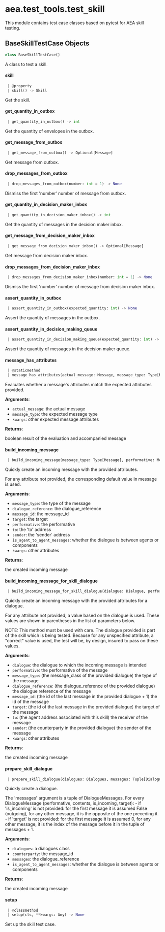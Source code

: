 <a name="aea.test_tools.test_skill"></a>
# aea.test`_`tools.test`_`skill

This module contains test case classes based on pytest for AEA skill testing.

<a name="aea.test_tools.test_skill.BaseSkillTestCase"></a>
## BaseSkillTestCase Objects

```python
class BaseSkillTestCase()
```

A class to test a skill.

<a name="aea.test_tools.test_skill.BaseSkillTestCase.skill"></a>
#### skill

```python
 | @property
 | skill() -> Skill
```

Get the skill.

<a name="aea.test_tools.test_skill.BaseSkillTestCase.get_quantity_in_outbox"></a>
#### get`_`quantity`_`in`_`outbox

```python
 | get_quantity_in_outbox() -> int
```

Get the quantity of envelopes in the outbox.

<a name="aea.test_tools.test_skill.BaseSkillTestCase.get_message_from_outbox"></a>
#### get`_`message`_`from`_`outbox

```python
 | get_message_from_outbox() -> Optional[Message]
```

Get message from outbox.

<a name="aea.test_tools.test_skill.BaseSkillTestCase.drop_messages_from_outbox"></a>
#### drop`_`messages`_`from`_`outbox

```python
 | drop_messages_from_outbox(number: int = 1) -> None
```

Dismiss the first 'number' number of message from outbox.

<a name="aea.test_tools.test_skill.BaseSkillTestCase.get_quantity_in_decision_maker_inbox"></a>
#### get`_`quantity`_`in`_`decision`_`maker`_`inbox

```python
 | get_quantity_in_decision_maker_inbox() -> int
```

Get the quantity of messages in the decision maker inbox.

<a name="aea.test_tools.test_skill.BaseSkillTestCase.get_message_from_decision_maker_inbox"></a>
#### get`_`message`_`from`_`decision`_`maker`_`inbox

```python
 | get_message_from_decision_maker_inbox() -> Optional[Message]
```

Get message from decision maker inbox.

<a name="aea.test_tools.test_skill.BaseSkillTestCase.drop_messages_from_decision_maker_inbox"></a>
#### drop`_`messages`_`from`_`decision`_`maker`_`inbox

```python
 | drop_messages_from_decision_maker_inbox(number: int = 1) -> None
```

Dismiss the first 'number' number of message from decision maker inbox.

<a name="aea.test_tools.test_skill.BaseSkillTestCase.assert_quantity_in_outbox"></a>
#### assert`_`quantity`_`in`_`outbox

```python
 | assert_quantity_in_outbox(expected_quantity: int) -> None
```

Assert the quantity of messages in the outbox.

<a name="aea.test_tools.test_skill.BaseSkillTestCase.assert_quantity_in_decision_making_queue"></a>
#### assert`_`quantity`_`in`_`decision`_`making`_`queue

```python
 | assert_quantity_in_decision_making_queue(expected_quantity: int) -> None
```

Assert the quantity of messages in the decision maker queue.

<a name="aea.test_tools.test_skill.BaseSkillTestCase.message_has_attributes"></a>
#### message`_`has`_`attributes

```python
 | @staticmethod
 | message_has_attributes(actual_message: Message, message_type: Type[Message], **kwargs: Any, ,) -> Tuple[bool, str]
```

Evaluates whether a message's attributes match the expected attributes provided.

**Arguments**:

- `actual_message`: the actual message
- `message_type`: the expected message type
- `kwargs`: other expected message attributes

**Returns**:

boolean result of the evaluation and accompanied message

<a name="aea.test_tools.test_skill.BaseSkillTestCase.build_incoming_message"></a>
#### build`_`incoming`_`message

```python
 | build_incoming_message(message_type: Type[Message], performative: Message.Performative, dialogue_reference: Optional[Tuple[str, str]] = None, message_id: Optional[int] = None, target: Optional[int] = None, to: Optional[Address] = None, sender: Optional[Address] = None, is_agent_to_agent_messages: Optional[bool] = None, **kwargs: Any, ,) -> Message
```

Quickly create an incoming message with the provided attributes.

For any attribute not provided, the corresponding default value in message is used.

**Arguments**:

- `message_type`: the type of the message
- `dialogue_reference`: the dialogue_reference
- `message_id`: the message_id
- `target`: the target
- `performative`: the performative
- `to`: the 'to' address
- `sender`: the 'sender' address
- `is_agent_to_agent_messages`: whether the dialogue is between agents or components
- `kwargs`: other attributes

**Returns**:

the created incoming message

<a name="aea.test_tools.test_skill.BaseSkillTestCase.build_incoming_message_for_skill_dialogue"></a>
#### build`_`incoming`_`message`_`for`_`skill`_`dialogue

```python
 | build_incoming_message_for_skill_dialogue(dialogue: Dialogue, performative: Message.Performative, message_type: Optional[Type[Message]] = None, dialogue_reference: Optional[Tuple[str, str]] = None, message_id: Optional[int] = None, target: Optional[int] = None, to: Optional[Address] = None, sender: Optional[Address] = None, **kwargs: Any, ,) -> Message
```

Quickly create an incoming message with the provided attributes for a dialogue.

For any attribute not provided, a value based on the dialogue is used.
These values are shown in parentheses in the list of parameters below.

NOTE: This method must be used with care. The dialogue provided is part of the skill
which is being tested. Because for any unspecified attribute, a "correct" value is used,
the test will be, by design, insured to pass on these values.

**Arguments**:

- `dialogue`: the dialogue to which the incoming message is intended
- `performative`: the performative of the message
- `message_type`: (the message_class of the provided dialogue) the type of the message
- `dialogue_reference`: (the dialogue_reference of the provided dialogue) the dialogue reference of the message
- `message_id`: (the id of the last message in the provided dialogue + 1) the id of the message
- `target`: (the id of the last message in the provided dialogue) the target of the message
- `to`: (the agent address associated with this skill) the receiver of the message
- `sender`: (the counterparty in the provided dialogue) the sender of the message
- `kwargs`: other attributes

**Returns**:

the created incoming message

<a name="aea.test_tools.test_skill.BaseSkillTestCase.prepare_skill_dialogue"></a>
#### prepare`_`skill`_`dialogue

```python
 | prepare_skill_dialogue(dialogues: Dialogues, messages: Tuple[DialogueMessage, ...], counterparty: Optional[Address] = None, is_agent_to_agent_messages: Optional[bool] = None) -> Dialogue
```

Quickly create a dialogue.

The 'messages' argument is a tuple of DialogueMessages.
For every DialogueMessage (performative, contents, is_incoming, target):
    - if 'is_incoming' is not provided: for the first message it is assumed False (outgoing),
    for any other message, it is the opposite of the one preceding it.
    - if 'target' is not provided: for the first message it is assumed 0,
    for any other message, it is the index of the message before it in the tuple of messages + 1.

**Arguments**:

- `dialogues`: a dialogues class
- `counterparty`: the message_id
- `messages`: the dialogue_reference
- `is_agent_to_agent_messages`: whether the dialogue is between agents or components

**Returns**:

the created incoming message

<a name="aea.test_tools.test_skill.BaseSkillTestCase.setup"></a>
#### setup

```python
 | @classmethod
 | setup(cls, **kwargs: Any) -> None
```

Set up the skill test case.


